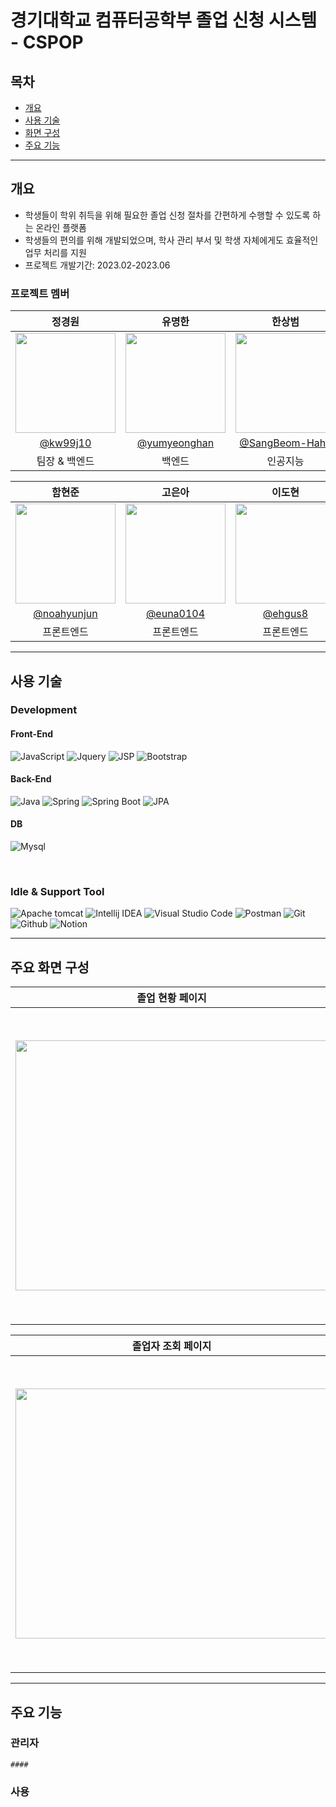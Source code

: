 # 경기대학교 컴퓨터공학부 졸업 신청 시스템 - CSPOP

## 목차
  - [개요](#개요) 
  - [사용 기술](#사용-기술)
  - [화면 구성](#주요-화면-구성)
  - [주요 기능](#주요-기능)

<hr>

## 개요
- 학생들이 학위 취득을 위해 필요한 졸업 신청 절차를 간편하게 수행할 수 있도록 하는 온라인 플랫폼
- 학생들의 편의를 위해 개발되었으며, 학사 관리 부서 및 학생 자체에게도 효율적인 업무 처리를 지원
- 프로젝트 개발기간: 2023.02-2023.06
  
### 프로젝트 멤버
|      정경원       |          유명한         |       한상범         |                                                                                                               
| :------------------------------------------------------------------------------: | :---------------------------------------------------------------------------------------------------------------------------------------------------: | :---------------------------------------------------------------------------------------------------------------------------------------------------------------------------------------------------: |
|   <img width="160px" src="https://avatars.githubusercontent.com/u/103038606?v=4.png" />    |                      <img width="160px" src="https://avatars.githubusercontent.com/u/75025163?v=4.png" />    |                   <img width="160px" src="https://avatars.githubusercontent.com/u/90328527?v=4.png"/>   |
|   [@kw99j10](https://github.com/kw99j10 )   |    [@yumyeonghan](https://github.com/yumyeonghan)  | [@SangBeom-Hahn](https://github.com/SangBeom-Hahn)  |
| 팀장 & 백엔드 | 백엔드 | 인공지능 |


|      함현준      |          고은아        |       이도현       |                                                                                                               
| :------------------------------------------------------------------------------: | :---------------------------------------------------------------------------------------------------------------------------------------------------: | :---------------------------------------------------------------------------------------------------------------------------------------------------------------------------------------------------: | 
|   <img width="160px" src="https://avatars.githubusercontent.com/u/85290394?v=4.png" />    |                      <img width="160px" src="https://avatars.githubusercontent.com/u/93309561?v=4.png" />    |                   <img width="160px" src="https://avatars.githubusercontent.com/u/68594605?v=4.png"/>   |
|   [@noahyunjun](https://github.com/noahyunjun)   |    [@euna0104](https://github.com/euna0104)  | [@ehgus8](https://github.com/ehgus8)  |
| 프론트엔드 | 프론트엔드 | 프론트엔드 |

<hr>


## 사용 기술

### Development

#### Front-End
![JavaScript](https://img.shields.io/badge/JavaScript-F7DF1E?style=for-the-badge&logo=Javascript&logoColor=white)
![Jquery](https://img.shields.io/badge/Jquery-0769AD?style=for-the-badge&logo=jquery&logoColor=white)
![JSP](https://img.shields.io/badge/JSP-FA6423?style=for-the-badge&logo=sparkpost&logoColor=white)
![Bootstrap](https://img.shields.io/badge/Bootstrap-7952B3?style=for-the-badge&logo=Bootstrap&logoColor=white)

#### Back-End
![Java](https://img.shields.io/badge/JAVA-007396?style=for-the-badge&logo=OpenJDK&logoColor=white)
![Spring](https://img.shields.io/badge/spring-6DB33F?style=for-the-badge&logo=spring&logoColor=white)
![Spring Boot](https://img.shields.io/badge/Spring%20Boot-6DB33F?style=for-the-badge&logo=Spring%20Boot&logoColor=white)
![JPA](https://img.shields.io/badge/JPA%20(Hibernate)-00485B?style=for-the-badge&logo=Hibernate&logoColor=white)

#### DB
![Mysql](https://img.shields.io/badge/mysql-4479A1?style=for-the-badge&logo=mysql&logoColor=white)

<br>

### Idle & Support Tool
![Apache tomcat](https://img.shields.io/badge/apache%20tomcat-F8DC75?style=for-the-badge&logo=apache%20tomcat&logoColor=white)
![Intellij IDEA](https://img.shields.io/badge/intellij%20idea-000000?style=for-the-badge&logo=intellij%20idea&logoColor=white)
![Visual Studio Code](https://img.shields.io/badge/Visual%20Studio%20Code-007ACC?style=for-the-badge&logo=Visual%20Studio%20Code&logoColor=white)
![Postman](https://img.shields.io/badge/Postman-FF6C37?style=for-the-badge&logo=Postman&logoColor=white)
![Git](https://img.shields.io/badge/Git-F05032?style=for-the-badge&logo=Git&logoColor=white)
![Github](https://img.shields.io/badge/GitHub-181717?style=for-the-badge&logo=GitHub&logoColor=white)
![Notion](https://img.shields.io/badge/Notion-000000?style=for-the-badge&logo=Notion&logoColor=white)


<hr>

## 주요 화면 구성

| 졸업 현황 페이지 |  졸업 신청 페이지   |
| :-------------------------------------------: | :------------: |
|  <img width="500" height="400" src="https://raw.githubusercontent.com/kw99j10/WebDesign-3-2/ab391d5adb8b128176b0b73bf327ef896767adfe/webapp/WebContent/user-status.png"/> |  <img width="500" src="https://raw.githubusercontent.com/kw99j10/WebDesign-3-2/ab391d5adb8b128176b0b73bf327ef896767adfe/webapp/WebContent/user-apply.png"/>|  

|  졸업자 조회 페이지  |  사용자 관리 페이지   |  
| :-------------------------------------------: | :------------: |
| <img width="500" height="400" src="https://raw.githubusercontent.com/kw99j10/WebDesign-3-2/ab391d5adb8b128176b0b73bf327ef896767adfe/webapp/WebContent/admin-view.png"/>   |  <img width="500" src="https://raw.githubusercontent.com/kw99j10/WebDesign-3-2/ab391d5adb8b128176b0b73bf327ef896767adfe/webapp/WebContent/admin-management.jpg"/>     |

<hr>

## 주요 기능

  ### 관리자
    
    ####

  ### 사용
